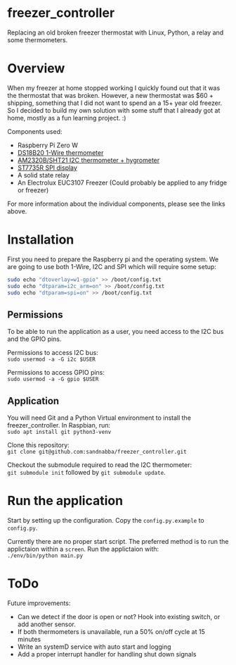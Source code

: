 # freezer_controller
Replacing an old broken freezer thermostat with Linux, Python, a relay and some thermometers.

# Overview
When my freezer at home stopped working I quickly found out that it was the thermostat that was broken.
However, a new thermostat was $60 + shipping, something that I did not want to spend an a 15+ year old freezer.
So I decided to build my own solution with some stuff that I already got at home, mostly as a fun learning project. :)

Components used:  
* Raspberry Pi Zero W
* [DS18B20 1-Wire thermometer](/doc/ds18b20-1w-thermometer.md)
* [AM2320B/SHT21 I2C thermometer + hygrometer](/doc/i2c-am2320b-thermometer.md)
* [ST7735R SPI display](/doc/st7735r-spi-display.md)
* A solid state relay
* An Electrolux EUC3107 Freezer (Could probably be applied to any fridge or freezer)

For more information about the individual components, please see the links above.

# Installation
First you need to prepare the Raspberry pi and the operating system.
We are going to use both 1-Wire, I2C and SPI which will require some setup:
```bash
sudo echo "dtoverlay=w1-gpio" >> /boot/config.txt
sudo echo "dtparam=i2c_arm=on" >> /boot/config.txt
sudo echo "dtparam=spi=on" >> /boot/config.txt
```

## Permissions
To be able to run the application as a user, you need access to the I2C bus and the GPIO pins.

Permissions to access I2C bus:  
`sudo usermod -a -G i2c $USER`

Permissions to access GPIO pins:  
`sudo usermod -a -G gpio $USER`

## Application
You will need Git and a Python Virtual environment to install the freezer_controller.
In Raspbian, run:  
`sudo apt install git python3-venv`

Clone this repository:  
`git clone git@github.com:sandnabba/freezer_controller.git`

Checkout the submodule required to read the I2C thermometer:  
`git submodule init` followed by `git submodule update`.

# Run the application
Start by setting up the configuration. Copy the `config.py.example` to `config.py`.

Currently there are no proper start script. The preferred method is to run the applictaion within a `screen`.
Run the applictaion with:  
`./env/bin/python main.py`


# ToDo
Future improvements:  
* Can we detect if the door is open or not? Hook into existing switch, or add another sensor.
* If both thermometers is unavailable, run a 50% on/off cycle at 15 minutes
* Write an systemD service with auto start and logging
* Add a proper interrupt handler for handling shut down signals
